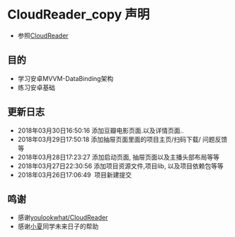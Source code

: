 # CloudReader_copy 声明

- 参照[CloudReader](https://github.com/youlookwhat/CloudReader)

## 目的

- 学习安卓MVVM-DataBinding架构
- 练习安卓基础


## 更新日志



- 2018年03月30日16:50:16  添加豆瓣电影页面.以及详情页面..
- 2018年03月29日17:50:18  添加抽屉页面里面的项目主页/扫码下载/ 问题反馈等
- 2018年03月28日17:23:27  添加启动页面, 抽屉页面以及主播头部布局等等
- 2018年03月27日22:30:56  添加项目资源文件,项目lib, 以及项目依赖包等等
- 2018年03月26日17:06:49  项目新建提交


## 鸣谢

- 感谢[youlookwhat/CloudReader](https://github.com/youlookwhat/CloudReader)
- 感谢[小夏](https://github.com/XiaMuYaoDQX)同学未来日子的帮助


